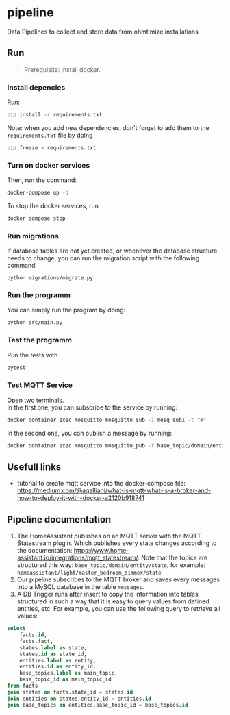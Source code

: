 # pipeline

Data Pipelines to collect and store data from ohmtimize installations

## Run

> Prerequisite: install docker.

### Install depencies

Run:

```zsh
pip install -r requirements.txt
```

Note: when you add new dependencies, don't forget to add them to the `requirements.txt` file by doing

```zsh
pip freeze > requirements.txt
```

### Turn on docker services

Then, run the command:

```zsh
docker-compose up -d
```

To stop the docker services, run

```zsh
docker compose stop
```

### Run migrations

If database tables are not yet created, or whenever the database structure needs to change, you can run the migration script with the following command

```
python migrations/migrate.py
```

### Run the programm

You can simply run the program by doing:

```zsh
python src/main.py
```

### Test the programm

Run the tests with

```zsh
pytest
```

### Test MQTT Service

Open two terminals.  
In the first one, you can subscribe to the service by running:

```zsh
docker container exec mosquitto mosquitto_sub -i mosq_sub1 -t "#"
```

In the second one, you can publish a message by running:

```zsh
docker container exec mosquitto mosquitto_pub -t base_topic/domain/entity/state -m "this is a value"
```

## Usefull links

- tutorial to create mqtt service into the docker-compose file: <https://medium.com/@agalliani/what-is-mqtt-what-is-a-broker-and-how-to-deploy-it-with-docker-a2120b918741>

## Pipeline documentation

1. The HomeAssistant publishes on an MQTT server with the MQTT Statestream plugin.  Which publishes every state changes according to the documentation: <https://www.home-assistant.io/integrations/mqtt_statestream/>.
Note that the topics are structured this way: `base_topic/domain/entity/state`, for example: `homeassistant/light/master_bedroom_dimmer/state`
2. Our pipeline subscribes to the MQTT broker and saves every messages into a MySQL database in the table `messages`.
3. A DB Trigger runs after insert to copy the information into tables structured in such a way that it is easy to query values from defined entities, etc.
For example, you can use the following query to retrieve all values:

```SQL
select
    facts.id,
    facts.fact,
    states.label as state,
    states.id as state_id,
    entities.label as entity,
    entities.id as entity_id,
    base_topics.label as main_topic,
    base_topic_id as main_topic_id
from facts
join states on facts.state_id = states.id
join entities on states.entity_id = entities.id
join base_topics on entities.base_topic_id = base_topics.id
```
